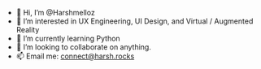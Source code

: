 - 👋 Hi, I’m @Harshmelloz
- 👀 I’m interested in UX Engineering, UI Design, and Virtual / Augmented Reality
- 🌱 I’m currently learning Python
- 💞️ I’m looking to collaborate on anything.
- 📫 Email me: connect@harsh.rocks

<!---
Harshmelloz/Harshmelloz is a ✨ special ✨ repository because its `README.md` (this file) appears on your GitHub profile.
You can click the Preview link to take a look at your changes.
--->
